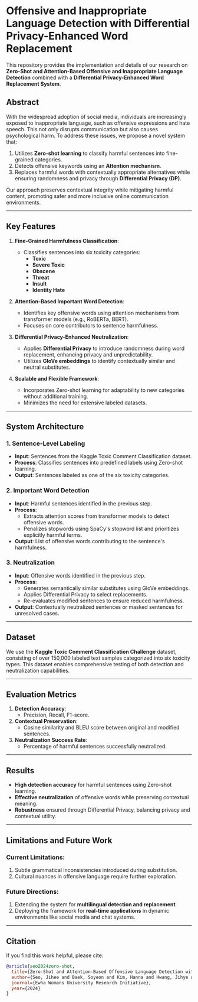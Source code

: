 # Offensive and Inappropriate Language Detection with Differential Privacy-Enhanced Word Replacement

This repository provides the implementation and details of our research on **Zero-Shot and Attention-Based Offensive and Inappropriate Language Detection** combined with a **Differential Privacy-Enhanced Word Replacement System**.

## Abstract

With the widespread adoption of social media, individuals are increasingly exposed to inappropriate language, such as offensive expressions and hate speech. This not only disrupts communication but also causes psychological harm. To address these issues, we propose a novel system that:

1. Utilizes **Zero-shot learning** to classify harmful sentences into fine-grained categories.
2. Detects offensive keywords using an **Attention mechanism**.
3. Replaces harmful words with contextually appropriate alternatives while ensuring randomness and privacy through **Differential Privacy (DP)**.

Our approach preserves contextual integrity while mitigating harmful content, promoting safer and more inclusive online communication environments.

---

## Key Features

1. **Fine-Grained Harmfulness Classification**:
   - Classifies sentences into six toxicity categories:
     - **Toxic**
     - **Severe Toxic**
     - **Obscene**
     - **Threat**
     - **Insult**
     - **Identity Hate**

2. **Attention-Based Important Word Detection**:
   - Identifies key offensive words using attention mechanisms from transformer models (e.g., RoBERTa, BERT).
   - Focuses on core contributors to sentence harmfulness.

3. **Differential Privacy-Enhanced Neutralization**:
   - Applies **Differential Privacy** to introduce randomness during word replacement, enhancing privacy and unpredictability.
   - Utilizes **GloVe embeddings** to identify contextually similar and neutral substitutes.

4. **Scalable and Flexible Framework**:
   - Incorporates Zero-shot learning for adaptability to new categories without additional training.
   - Minimizes the need for extensive labeled datasets.

---

## System Architecture

### 1. **Sentence-Level Labeling**
- **Input**: Sentences from the Kaggle Toxic Comment Classification dataset.
- **Process**: Classifies sentences into predefined labels using Zero-shot learning.
- **Output**: Sentences labeled as one of the six toxicity categories.

### 2. **Important Word Detection**
- **Input**: Harmful sentences identified in the previous step.
- **Process**:
  - Extracts attention scores from transformer models to detect offensive words.
  - Penalizes stopwords using SpaCy's stopword list and prioritizes explicitly harmful terms.
- **Output**: List of offensive words contributing to the sentence's harmfulness.

### 3. **Neutralization**
- **Input**: Offensive words identified in the previous step.
- **Process**:
  - Generates semantically similar substitutes using GloVe embeddings.
  - Applies Differential Privacy to select replacements.
  - Re-evaluates modified sentences to ensure reduced harmfulness.
- **Output**: Contextually neutralized sentences or masked sentences for unresolved cases.

---

## Dataset

We use the **Kaggle Toxic Comment Classification Challenge** dataset, consisting of over 150,000 labeled text samples categorized into six toxicity types. This dataset enables comprehensive testing of both detection and neutralization capabilities.

---

## Evaluation Metrics

1. **Detection Accuracy**:
   - Precision, Recall, F1-score.
2. **Contextual Preservation**:
   - Cosine similarity and BLEU score between original and modified sentences.
3. **Neutralization Success Rate**:
   - Percentage of harmful sentences successfully neutralized.

---

## Results

- **High detection accuracy** for harmful sentences using Zero-shot learning.
- **Effective neutralization** of offensive words while preserving contextual meaning.
- **Robustness** ensured through Differential Privacy, balancing privacy and contextual utility.

---

## Limitations and Future Work

### Current Limitations:
1. Subtle grammatical inconsistencies introduced during substitution.
2. Cultural nuances in offensive language require further exploration.

### Future Directions:
1. Extending the system for **multilingual detection and replacement**.
2. Deploying the framework for **real-time applications** in dynamic environments like social media and chat systems.

---

## Citation

If you find this work helpful, please cite:

```bibtex
@article{seo2024zero-shot,
  title={Zero-Shot and Attention-Based Offensive Language Detection with Differential Privacy-Enhanced Word Replacement System},
  author={Seo, Jihee and Baek, Soyeon and Kim, Hanna and Hwang, Jihye and Zhu, Xiuyan},
  journal={Ewha Womans University Research Initiative},
  year={2024}
}
